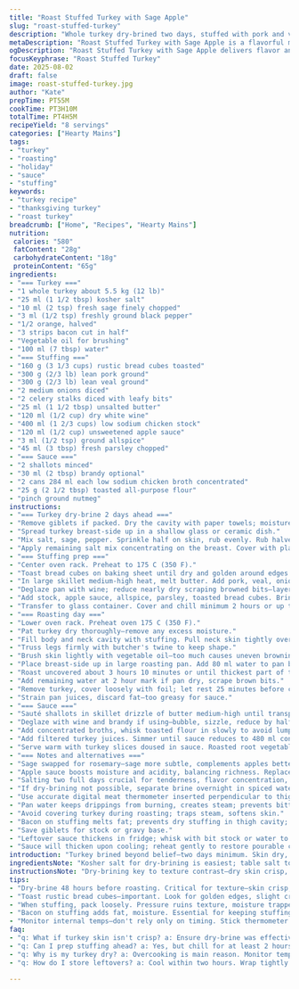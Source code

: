 ```yaml
---
title: "Roast Stuffed Turkey with Sage Apple"
slug: "roast-stuffed-turkey"
description: "Whole turkey dry-brined two days, stuffed with pork and veal meatloaf mix, rustic bread cubes toasted crisp, sautéed onions and celery. Apple compote replaces plain for sweet moisture; fresh sage swapped for rosemary to shift aroma. Bacon blanket on stuffing. Oven roasted 3+ hours slow, skin crisped, internal temp monitored. Pan juices deglazed with brandy and white wine then thickened with browned flour roux, hint nutmeg. Sauce reduced for richness, balanced salt pepper. Traditional sides fit but optional. Sensory cues prime doneness—skin golden, juices clear, meat firm. Recipe tweaked for texture, depth, aroma; timing adjusted +/- 5%. Terrain for confident hands and eyes—trust senses over clocks."
metaDescription: "Roast Stuffed Turkey with Sage Apple is a flavorful main dish. Brined and stuffed, it delivers moisture and aroma for your table."
ogDescription: "Roast Stuffed Turkey with Sage Apple delivers flavor and moist meat. A culinary challenge worth undertaking for any festive meal."
focusKeyphrase: "Roast Stuffed Turkey"
date: 2025-08-02
draft: false
image: roast-stuffed-turkey.jpg
author: "Kate"
prepTime: PT55M
cookTime: PT3H10M
totalTime: PT4H5M
recipeYield: "8 servings"
categories: ["Hearty Mains"]
tags:
- "turkey"
- "roasting"
- "holiday"
- "sauce"
- "stuffing"
keywords:
- "turkey recipe"
- "thanksgiving turkey"
- "roast turkey"
breadcrumb: ["Home", "Recipes", "Hearty Mains"]
nutrition: 
 calories: "580"
 fatContent: "28g"
 carbohydrateContent: "18g"
 proteinContent: "65g"
ingredients:
- "=== Turkey ==="
- "1 whole turkey about 5.5 kg (12 lb)"
- "25 ml (1 1/2 tbsp) kosher salt"
- "10 ml (2 tsp) fresh sage finely chopped"
- "3 ml (1/2 tsp) freshly ground black pepper"
- "1/2 orange, halved"
- "3 strips bacon cut in half"
- "Vegetable oil for brushing"
- "100 ml (7 tbsp) water"
- "=== Stuffing ==="
- "160 g (3 1/3 cups) rustic bread cubes toasted"
- "300 g (2/3 lb) lean pork ground"
- "300 g (2/3 lb) lean veal ground"
- "2 medium onions diced"
- "2 celery stalks diced with leafy bits"
- "25 ml (1 1/2 tbsp) unsalted butter"
- "120 ml (1/2 cup) dry white wine"
- "400 ml (1 2/3 cups) low sodium chicken stock"
- "120 ml (1/2 cup) unsweetened apple sauce"
- "3 ml (1/2 tsp) ground allspice"
- "45 ml (3 tbsp) fresh parsley chopped"
- "=== Sauce ==="
- "2 shallots minced"
- "30 ml (2 tbsp) brandy optional"
- "2 cans 284 ml each low sodium chicken broth concentrated"
- "25 g (2 1/2 tbsp) toasted all-purpose flour"
- "pinch ground nutmeg"
instructions:
- "=== Turkey dry-brine 2 days ahead ==="
- "Remove giblets if packed. Dry the cavity with paper towels; moisture ruins skin crisping."
- "Spread turkey breast-side up in a shallow glass or ceramic dish."
- "Mix salt, sage, pepper. Sprinkle half on skin, rub evenly. Rub halved orange flesh inside and on skin for citrus oils, not just flavor but breaking down skin proteins."
- "Apply remaining salt mix concentrating on the breast. Cover with plastic wrap; refrigerate uncovered or loosely covered 48 hours. Airflow dries skin—key step. No substitute here."
- "=== Stuffing prep ==="
- "Center oven rack. Preheat to 175 C (350 F)."
- "Toast bread cubes on baking sheet until dry and golden around edges about 14 minutes—listen for slight crackle. Crucial for texture; soft bread ruins stuffing consistency."
- "In large skillet medium-high heat, melt butter. Add pork, veal, onions, celery. Brown meat breaking into small pieces. Liquid must evaporate, 13 minutes approx. Do not rush browning or stuffing runs watery."
- "Deglaze pan with wine; reduce nearly dry scraping browned bits—layers of flavor."
- "Add stock, apple sauce, allspice, parsley, toasted bread cubes. Bring to boil and simmer 12 minutes. Mixture thickens but stir often. Should hold shape not soupy. Salt, pepper to taste."
- "Transfer to glass container. Cover and chill minimum 2 hours or up to 48. Cooling firms stuffing for clean stuffing and roasting."
- "=== Roasting day ==="
- "Lower oven rack. Preheat oven 175 C (350 F)."
- "Pat turkey dry thoroughly—remove any excess moisture."
- "Fill body and neck cavity with stuffing. Pull neck skin tightly over filling. Overlapping lengthwise bacon strips over cavity between thighs covers stuffing, locks moisture, adds fat and flavor."
- "Truss legs firmly with butcher's twine to keep shape."
- "Brush skin lightly with vegetable oil—too much causes uneven browning or flare-ups."
- "Place breast-side up in large roasting pan. Add 80 ml water to pan bottom to maintain humidity and catch drippings."
- "Roast uncovered about 3 hours 10 minutes or until thickest part of thigh (no bone) reaches 80 C (176 F). Temperature not time rules; check after 2 1/2 hours then every 15 minutes. Skin should be golden-brown, taut, juices run clear when pierced with skewer."
- "Add remaining water at 2 hour mark if pan dry, scrape brown bits."
- "Remove turkey, cover loosely with foil; let rest 25 minutes before carving. Rest allows juices to redistribute; impatient slicing is dry turkey."
- "Strain pan juices, discard fat—too greasy for sauce."
- "=== Sauce ==="
- "Sauté shallots in skillet drizzle of butter medium-high until transparent, soft but not browned."
- "Deglaze with wine and brandy if using—bubble, sizzle, reduce by half."
- "Add concentrated broths, whisk toasted flour in slowly to avoid lumps. Stir constantly till thickened, 5 minutes."
- "Add filtered turkey juices. Simmer until sauce reduces to 480 ml consistent thickened gravy. Pinch nutmeg for background warmth. Adjust salt pepper last."
- "Serve warm with turkey slices doused in sauce. Roasted root vegetables or creamy mash recommended but not mandated."
- "=== Notes and alternatives ==="
- "Sage swapped for rosemary—sage more subtle, complements apples better. If no veal, lean ground chicken or turkey can substitute—adds lightness, adjust cooking times slightly as fat content differs."
- "Apple sauce boosts moisture and acidity, balancing richness. Replace with pear compote for softer sweeter notes."
- "Salting two full days crucial for tenderness, flavor concentration, skin dryness needed for crisping. If rushed, salt minimum 24 hours but texture suffers."
- "If dry-brining not possible, separate brine overnight in spiced water but expect softer skin, more prep."
- "Use accurate digital meat thermometer inserted perpendicular to thigh bone. Avoid tip touching bone misread."
- "Pan water keeps drippings from burning, creates steam; prevents bitter scorched flavors."
- "Avoid covering turkey during roasting; traps steam, softens skin."
- "Bacon on stuffing melts fat; prevents dry stuffing in thigh cavity; don't skip unless allergic or diet restrictions."
- "Save giblets for stock or gravy base."
- "Leftover sauce thickens in fridge; whisk with bit stock or water to loosen."
- "Sauce will thicken upon cooling; reheat gently to restore pourable consistency."
introduction: "Turkey brined beyond belief—two days minimum. Skin dry, salt sinking deep, breaking down proteins not just seasoning. Citrus oils from orange rubbed briskly shake off farm funk. Stuffing not lazy bread mush but toasted cubes held by pork and veal browned till they smell nutty, onions sweet, celery bright. Apple compote folded in for moisture and zing, not cloying sweetness. Horseradish substitute offers heat if no allspice. Roasting low right below boiling point preserves juicy breast, thighs reach right temp without drying. Bacon crisps in the stuffing cavity sealing in fat, speaking texture. Gravy thickened with toasted flour, brandy sharpness cuts fat, evaporated liquid sharpens taste. Real cooking relies on senses—skin crackles, coffee brown, meat resists cut but slips juicy. Resting is not optional; impatient chefs ruin their own dinner. The timing not a lock—read the bird like a book. The oven sings mid roast, liquid simmers, aroma rises. The risk in shortcuts is dry meat and dull flavor. Confidence born from doing over and learning what’s actually happening under skin. Take small steps; trust texture and look—not timer only."
ingredientsNote: "Kosher salt for dry-brining is easiest; table salt too dense, adjust accordingly. Orange instead of lemon or lime adds zest without bitterness. Sage brings woodsy herbal notes less aggressive than rosemary. Use unsweetened apple sauce to introduce moisture and slight acidity; swap pear or apricot compote for different profiles. Krebs in butter for fat; vegetable oil on skin prevents smoking in oven but blend to avoid flavor clash. Toasting bread not optional—prevents mushy glue-like stuffing, keeps texture intact after hours in bird. Ground pork and veal add fat and keep stuffing juicy; lean ground turkey can work but dry. Bacon strips seal stuffing cavity better than foil, allowing fat infiltration without drying stuffing. Keep pan water level during roasting for drippings, avoids burnt bottom, builds base for sauce. Flour toasted for gravy thickener—pale brown indicates nutty flavor, avoid burnt bitter taste. Brandy optional but elevates aroma; white wine drops acidity and layers flavor. Low sodium broth keeps salt manageable, seasoning must be balanced post-cooking. Parsley fresh chopped for green brightness introduces light herbal finish."
instructionsNote: "Dry-brining key to texture contrast—dry skin crisp, moist interior. Start 48 hours before. Citrus rubs produce fragrant oils; rub long, then salt deeper on breast. Throw away giblets or save for stock. Toast bread light golden, watch carefully; easy burn. Searing meat and veggies critical; brown all surfaces, expect sizzle. Meat juices must evaporate to avoid soggy stuffing. Deglazing unlocks fond flavor; patience to reduce until nearly dry. Simmer with liquids until firm yet moist stuffing base. Cooling stuffing well allows neat bird filling and firm roasting matrix. Truss tightly for even roasting, bacon smooths texture on stuffing surface, locks humidity. Brush skin, avoid pooling oil or drips causing smoke. Temp in thigh over breast; bone temp better than ambient air. Rest bird under foil to retain interior juices and keep skin from soggy traps. Strain pan juice fat—skip if sauce greasy. Shallots softened not burnt for mellow base. Roux with toasted flour thickens without gummy chunks; whisk constantly. Reduce sauce with low boil, scraping pan bits. Nutmeg pinch cuts richness slightly, used sparingly. Reheat sauce slow to avoid curdling. Use pan juices to improve sauce complexity, not raw drippings. Freeze or refrigerate leftovers within two hours to prevent bacterial growth, reheat thoroughly."
tips:
- "Dry-brine 48 hours before roasting. Critical for texture—skin crisp, meat juicy. Use kosher salt. Avoid table salt, too dense, balance is key."
- "Toast rustic bread cubes—important. Look for golden edges, slight crackle indicates readiness. Avoid burn—watch carefully. Don't use fresh bread."
- "When stuffing, pack loosely. Pressure ruins texture, moisture trapped. Tie legs firmly but not too tightly. Don't rush this step."
- "Bacon on stuffing adds fat, moisture. Essential for keeping stuffing from drying out—don't skip it. Can use prosciutto if bacon isn't available."
- "Monitor internal temps—don't rely only on timing. Stick thermometer in thickest part of thigh. Juices should run clear, skin golden-brown, firm to touch."
faq:
- "q: What if turkey skin isn't crisp? a: Ensure dry-brine was effective. Skin must be dry, salt needs 48 hours for best results. Air circulation is crucial."
- "q: Can I prep stuffing ahead? a: Yes, but chill for at least 2 hours. Keeps stuffing firm. Use unsweetened apple sauce for moisture and flavor boost."
- "q: Why is my turkey dry? a: Overcooking is main reason. Monitor temp. Internal should reach 80 C (176 F). Rest turkey post-roasting to redistribute juices."
- "q: How do I store leftovers? a: Cool within two hours. Wrap tightly. Use fridge for up to 3 days. Reheat slowly with broth or water to loosen."

---
```

